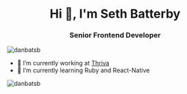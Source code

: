 <h1 align="center">Hi 👋, I'm Seth Batterby</h1>
<h3 align="center">Senior Frontend Developer</h3>

<p align="left"> <img src="https://komarev.com/ghpvc/?username=danbatsb" alt="danbatsb" /> </p>

- 🔭 I’m currently working at [Thriva](https://thriva.co/)
- 🌱  I’m currently learning Ruby and React-Native

<p><img align="center" src="https://github-readme-stats.vercel.app/api/top-langs/?username=danbatsb" alt="danbatsb" /></p>

<!--
**danbatsb/danbatsb** is a ✨ _special_ ✨ repository because its `README.md` (this file) appears on your GitHub profile.

Here are some ideas to get you started:

- 🔭 I’m currently working on ...
- 🌱 I’m currently learning ...
- 👯 I’m looking to collaborate on ...
- 🤔 I’m looking for help with ...
- 💬 Ask me about ...
- 📫 How to reach me: ...
- 😄 Pronouns: ...
- ⚡ Fun fact: ...
-->
